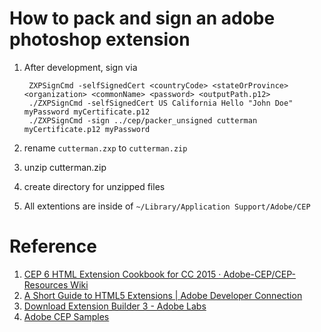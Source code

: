 # How to pack and sign an adobe photoshop extension

1. After development, sign via

   ```
	ZXPSignCmd -selfSignedCert <countryCode> <stateOrProvince> <organization> <commonName> <password> <outputPath.p12>
	./ZXPSignCmd -selfSignedCert US California Hello "John Doe" myPassword myCertificate.p12
    ./ZXPSignCmd -sign ../cep/packer_unsigned cutterman myCertificate.p12 myPassword
    ```

2. rename `cutterman.zxp` to `cutterman.zip`
3. unzip cutterman.zip
4. create directory for unzipped files
5. All extentions are inside of `~/Library/Application Support/Adobe/CEP` 

# Reference

1. [CEP 6 HTML Extension Cookbook for CC 2015 · Adobe-CEP/CEP-Resources Wiki](https://github.com/Adobe-CEP/CEP-Resources/wiki/CEP-6-HTML-Extension-Cookbook-for-CC-2015)
2. [A Short Guide to HTML5 Extensions | Adobe Developer Connection](http://www.adobe.com/devnet/creativesuite/articles/a-short-guide-to-HTML5-extensions.html)
3. [Download Extension Builder 3 - Adobe Labs](http://labs.adobe.com/downloads/extensionbuilder3.html)
4. [Adobe CEP Samples](https://github.com/Adobe-CEP/Samples)

